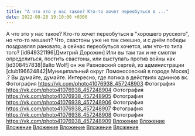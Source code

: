 ```yaml
---
title: "А что это у нас такое? Кто-то хочет переобуться в ..."
date: 2022-08-28 19:10:00 +0300
---
```


А что это у нас такое? Кто-то хочет переобуться в "хорошего русского", но что-то мешает?
Что, свастоны уже не так смешно, и с днём победы поздравлял рановато, а сейчас переобуться хочется, или что-то типа того? [id649321196|Дмитрий Дорожин]
Или вы там так и не смогли определиться, постить свастоны, или выступать против войны как [id308457838|Balto Wolf] он же Рахновский сергей, из администрации [club196624842|Муниципальный округ Ломоносовский в городе Москв] .?
Вы думайте, думайте.
Интересно, где логика в действиях админов вк.
Фотография
<a class="vk-attach" href="https://vk.com/photo41076938_457248903">https://vk.com/photo41076938_457248903</a>
Фотография
<a class="vk-attach" href="https://vk.com/photo41076938_457248904">https://vk.com/photo41076938_457248904</a>
Фотография
<a class="vk-attach" href="https://vk.com/photo41076938_457248905">https://vk.com/photo41076938_457248905</a>
Фотография
<a class="vk-attach" href="https://vk.com/photo41076938_457248906">https://vk.com/photo41076938_457248906</a>
Фотография
<a class="vk-attach" href="https://vk.com/photo41076938_457248907">https://vk.com/photo41076938_457248907</a>
Фотография
<a class="vk-attach" href="https://vk.com/photo41076938_457248908">https://vk.com/photo41076938_457248908</a>
Фотография
<a class="vk-attach" href="https://vk.com/photo41076938_457248909">https://vk.com/photo41076938_457248909</a>
<a class="vk-attach" href="https://vk.com/photo41076938_457248903">Вложение</a>
<a class="vk-attach" href="https://vk.com/photo41076938_457248904">Вложение</a>
<a class="vk-attach" href="https://vk.com/photo41076938_457248905">Вложение</a>
<a class="vk-attach" href="https://vk.com/photo41076938_457248906">Вложение</a>
<a class="vk-attach" href="https://vk.com/photo41076938_457248907">Вложение</a>
<a class="vk-attach" href="https://vk.com/photo41076938_457248908">Вложение</a>
<a class="vk-attach" href="https://vk.com/photo41076938_457248909">Вложение</a>
